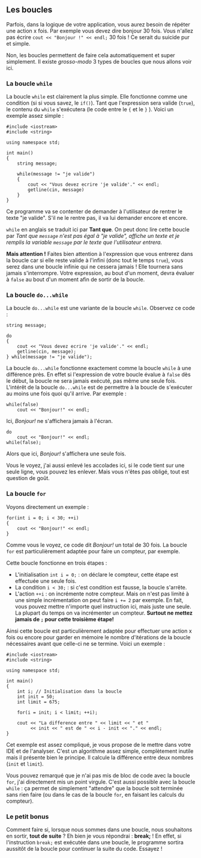 ## Les boucles

Parfois, dans la logique de votre application, vous aurez besoin de répéter une
action x fois. Par exemple vous devez dire bonjour 30 fois. Vous n'allez
pas écrire ```cout << "Bonjour !" << endl;``` 30 fois ! Ce serait du suicide pur
et simple.

Non, les boucles permettent de faire cela automatiquement et super simplement.
Il existe *grosso-modo* 3 types de boucles que nous allons voir ici.

### La boucle ```while```

La boucle ```while``` est clairement la plus simple. Elle fonctionne comme une
condition (si si vous savez, le ```if()```). Tant que l'expression sera
valide (```true```), le contenu du ```while``` s'exécutera (le code entre le ```{``` et le
```}``` ). Voici un exemple assez simple :

    #include <iostream>
    #include <string>
    
    using namespace std;
    
    int main()
    {
        string message;
        
        while(message != "je valide")
        {
            cout << "Vous devez ecrire 'je valide'." << endl;
            getline(cin, message)
        }
    }
    
Ce programme va se contenter de demander à l'utilisateur de rentrer le texte "je
valide". S'il ne le rentre pas, il va lui demander encore et encore.

```while``` en anglais se traduit ici par **Tant que**. On peut donc lire cette
boucle par *Tant que ```message``` n'est pas égal à "je valide", affiche un 
texte et je remplis la variable ```message``` par le texte que l'utilisateur
entrera.*

**Mais attention !** Faites bien attention à l'expression que vous entrerez dans
la boucle car si elle reste valide à l'infini (donc tout le temps ```true```),
vous serez dans une boucle infinie qui ne cessera jamais ! Elle tournera sans
jamais s'interrompre. Votre expression, au bout d'un moment, devra
évaluer à ```false``` au bout d'un moment afin de sortir de la boucle.

### La boucle ```do...while```

La boucle ```do...while``` est une variante de la boucle ```while```. Observez
ce code :

    string message;

    do
    {
        cout << "Vous devez ecrire 'je valide'." << endl;
        getline(cin, message);
    } while(message != "je valide");
    
La boucle ```do...while``` fonctionne exactement comme la boucle ```while``` à
une différence près. En effet si l'expression de votre boucle évalue à ```false```
dès le début, la boucle ne sera jamais exécuté, pas même une seule fois. L'intérêt
de la boucle ```do...while``` est de permettre à la boucle de s'exécuter au moins
une fois quoi qu'il arrive. Par exemple :

    while(false)
        cout << "Bonjour!" << endl;
        
Ici, *Bonjour!* ne s'affichera jamais à l'écran.

    do
        cout << "Bonjour!" << endl;
    while(false);
    
Alors que ici, *Bonjour!* s'affichera une seule fois.

Vous le voyez, j'ai aussi enlevé les accolades ici, si le code tient sur une seule
ligne, vous pouvez les enlever. Mais vous n'êtes pas obligé, tout est question de
goût.


### La boucle ```for```

Voyons directement un exemple :

    for(int i = 0; i < 30; ++i)
    {
        cout << "Bonjour!" << endl;
    }

Comme vous le voyez, ce code dit *Bonjour!* un total de 30 fois. La boucle
```for``` est particulièrement adaptée pour faire un compteur, par exemple.

Cette boucle fonctionne en trois étapes :

* L'initialisation ```int i = 0;``` : on déclare le compteur, cette étape est 
effectuée une seule fois.
* La condition ```i < 30;``` : si c'est condition est fausse, la boucle s'arrête.
* L'action ```++i``` : on incrémente notre compteur. Mais on n'est pas limité à
une simple incrémentation on peut faire ```i += 2``` par exemple. En fait, vous
pouvez mettre n'importe quel instruction ici, mais juste une seule. La plupart du
temps on va incrémenter un compteur. **Surtout ne mettez jamais de ```;``` pour
cette troisième étape!**

Ainsi cette boucle est particulièrement adaptée pour effectuer une action x fois
ou encore pour garder en mémoire le nombre d'itérations de la boucle nécessaires
avant que celle-ci ne se termine. Voici un exemple :

    #include <iostream>
    #include <string>
    
    using namespace std;
    
    int main()
    {
        int i; // Initialisation dans la boucle
        int init = 50;
        int limit = 675;
    
        for(i = init; i < limit; ++i);
    
        cout << "La difference entre " << limit << " et "
             << init << " est de " << i - init << "." << endl;
    }
    
Cet exemple est assez compliqué, je vous propose de le mettre dans votre IDE et
de l'analyser. C'est un algorithme assez simple, complètement inutile mais il
présente bien le principe. Il calcule la différence entre deux nombres
(```init``` et ```limit```).

Vous pouvez remarqué que je n'ai pas mis de bloc de code avec la boucle ```for```,
j'ai directement mis un point virgule. C'est aussi possible avec la boucle
```while``` : ça permet de simplement "attendre" que la boucle soit terminée
sans rien faire (ou dans le cas de la boucle ```for```, en faisant les calculs
du compteur).

### Le petit bonus

Comment faire si, lorsque nous sommes dans une boucle, nous souhaitons en sortir,
**tout de suite** ? Eh bien je vous répondrai : **break;** ! En effet, si
l'instruction ```break;``` est exécutée dans une boucle, le programme sortira
aussitôt de la boucle pour continuer la suite du code. Essayez !